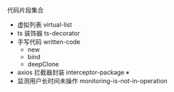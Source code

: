 代码片段集合

- 虚拟列表 virtual-list
- ts 装饰器 ts-decorator
- 手写代码 written-code
    - new
    - bind
    - deepClone
- axios 拦截器封装 interceptor-package ⏸
- 监测用户长时间未操作 monitoring-is-not-in-operation
